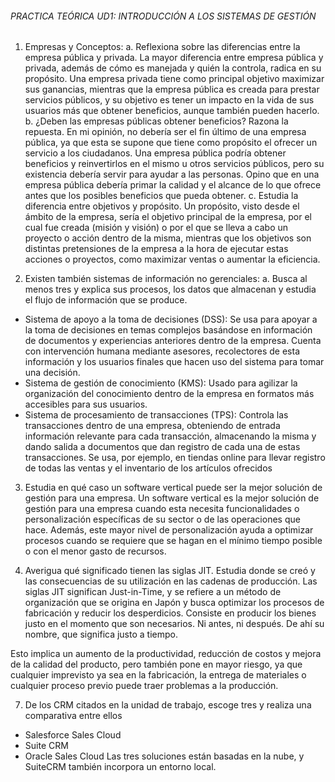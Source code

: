 ###### PRACTICA TEÓRICA UD1: INTRODUCCIÓN A LOS SISTEMAS DE GESTIÓN 
1. Empresas y Conceptos: 
a. Reflexiona sobre las diferencias entre la empresa pública y privada. La mayor diferencia entre empresa pública y privada, además de cómo es manejada y quién la controla, radica en su propósito. Una empresa privada tiene como principal objetivo maximizar sus ganancias, mientras que la empresa pública es creada para prestar servicios públicos, y su objetivo es tener un impacto en la vida de sus usuarios más que obtener beneficios, aunque también pueden hacerlo.
b. ¿Deben las empresas públicas obtener beneficios? Razona la repuesta. En mi opinión, no debería ser el fin último de una empresa pública, ya que esta se supone que tiene como propósito el ofrecer un servicio a los ciudadanos. Una empresa pública podría obtener beneficios y reinvertirlos en el mismo u otros servicios públicos, pero su existencia debería servir para ayudar a las personas. Opino que en una empresa pública debería primar la calidad y el alcance de lo que ofrece antes que los posibles beneficios que pueda obtener. 
c. Estudia la diferencia entre objetivos y propósito. Un propósito, visto desde el ámbito de la empresa, sería el objetivo principal de la empresa, por el cual fue creada (misión y visión) o por el que se lleva a cabo un proyecto o acción dentro de la misma, mientras que los objetivos son distintas pretensiones de la empresa a la hora de ejecutar estas acciones o proyectos, como maximizar ventas o aumentar la eficiencia. 

2. Existen también sistemas de información no gerenciales: 
a. Busca al menos tres y explica sus procesos, los datos que almacenan y estudia el flujo de información que se produce.
- Sistema de apoyo a la toma de decisiones (DSS): Se usa para apoyar a la toma de decisiones en temas complejos basándose en información de documentos y experiencias anteriores dentro de la empresa. Cuenta con intervención humana mediante asesores, recolectores de esta información y los usuarios finales que hacen uso del sistema para tomar una decisión. 
- Sistema de gestión de conocimiento (KMS): Usado para agilizar la organización del conocimiento dentro de la empresa en formatos más accesibles para sus usuarios.
- Sistema de procesamiento de transacciones (TPS): Controla las transacciones dentro de una empresa, obteniendo de entrada información relevante para cada transacción, almacenando la misma y dando salida a documentos que dan registro de cada una de estas transacciones. Se usa, por ejemplo, en tiendas online para llevar registro de todas las ventas y el inventario de los artículos ofrecidos

3. Estudia en qué caso un software vertical puede ser la mejor solución de gestión para una empresa. 
Un software vertical es la mejor solución de gestión para una empresa cuando esta necesita funcionalidades o personalización específicas de su sector o de las operaciones que hace. Además, este mayor nivel de personalización ayuda a optimizar procesos cuando se requiere que se hagan en el mínimo tiempo posible o con el menor gasto de recursos.

5. Averigua qué significado tienen las siglas JIT. Estudia donde se creó y las consecuencias de su utilización en las cadenas de producción. 
Las siglas JIT significan Just-in-Time, y se refiere a un método de organización que se origina en Japón y busca optimizar los procesos de fabricación y reducir los desperdicios. Consiste en producir los bienes justo en el momento que son necesarios. Ni antes, ni después. De ahí su nombre, que significa justo a tiempo.

Esto implica un aumento de la productividad, reducción de costos y mejora de la calidad del producto, pero también pone en mayor riesgo, ya que cualquier imprevisto ya sea en la fabricación, la entrega de materiales o cualquier proceso previo puede traer problemas a la producción.

7. De los CRM citados en la unidad de trabajo, escoge tres y realiza una comparativa entre ellos
- Salesforce Sales Cloud
- Suite CRM
- Oracle Sales Cloud
Las tres soluciones están basadas en la nube, y SuiteCRM también incorpora un entorno local.